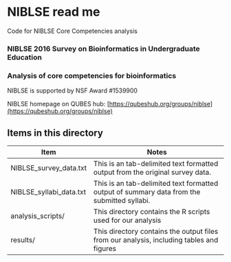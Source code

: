 # NIBLSE read me
Code for NIBLSE Core Competencies analysis

### NIBLSE 2016 Survey on Bioinformatics in Undergraduate Education
### Analysis of core competencies for bioinformatics

NIBLSE is supported by NSF Award #1539900

NIBLSE homepage on QUBES hub: [https://qubeshub.org/groups/niblse](https://qubeshub.org/groups/niblse)

## Items in this directory

|Item|Notes|
|----|-----|
|NIBLSE_survey_data.txt|This is an tab-delimited text formatted output from the original survey data. |
|NIBLSE_syllabi_data.txt|This is an tab-delimited text formatted output of summary data from the submitted syllabi. |
|analysis_scripts/|This directory contains the R scripts used for our analysis|
|results/|This directory contains the output files from our analysis, including tables and figures|


